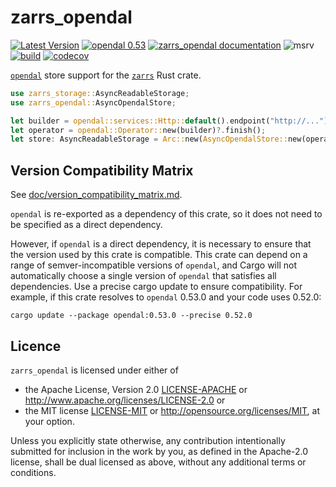 # zarrs_opendal

[![Latest Version](https://img.shields.io/crates/v/zarrs_opendal.svg)](https://crates.io/crates/zarrs_opendal)
[![opendal 0.53](https://img.shields.io/badge/opendal-0.53-blue)](https://crates.io/crates/opendal)
[![zarrs_opendal documentation](https://docs.rs/zarrs_opendal/badge.svg)](https://docs.rs/zarrs_opendal)
![msrv](https://img.shields.io/crates/msrv/zarrs_opendal)
[![build](https://github.com/LDeakin/zarrs/actions/workflows/ci.yml/badge.svg)](https://github.com/LDeakin/zarrs/actions/workflows/ci.yml)
[![codecov](https://codecov.io/gh/LDeakin/zarrs/graph/badge.svg?component=zarrs_opendal)](https://codecov.io/gh/LDeakin/zarrs)

[`opendal`](https://crates.io/crates/opendal) store support for the [`zarrs`](https://crates.io/crates/zarrs) Rust crate.

```rust
use zarrs_storage::AsyncReadableStorage;
use zarrs_opendal::AsyncOpendalStore;

let builder = opendal::services::Http::default().endpoint("http://...");
let operator = opendal::Operator::new(builder)?.finish();
let store: AsyncReadableStorage = Arc::new(AsyncOpendalStore::new(operator));
```

## Version Compatibility Matrix
See [doc/version_compatibility_matrix.md](./doc/version_compatibility_matrix.md).

`opendal` is re-exported as a dependency of this crate, so it does not need to be specified as a direct dependency.

However, if `opendal` is a direct dependency, it is necessary to ensure that the version used by this crate is compatible.
This crate can depend on a range of semver-incompatible versions of `opendal`, and Cargo will not automatically choose a single version of `opendal` that satisfies all dependencies.
Use a precise cargo update to ensure compatibility.
For example, if this crate resolves to `opendal` 0.53.0 and your code uses 0.52.0:
```shell
cargo update --package opendal:0.53.0 --precise 0.52.0
```

## Licence
`zarrs_opendal` is licensed under either of
 - the Apache License, Version 2.0 [LICENSE-APACHE](./LICENCE-APACHE) or <http://www.apache.org/licenses/LICENSE-2.0> or
 - the MIT license [LICENSE-MIT](./LICENCE-MIT) or <http://opensource.org/licenses/MIT>, at your option.

Unless you explicitly state otherwise, any contribution intentionally submitted for inclusion in the work by you, as defined in the Apache-2.0 license, shall be dual licensed as above, without any additional terms or conditions.

